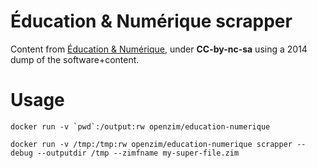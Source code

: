 Éducation & Numérique scrapper
===

Content from [Éducation & Numérique](https://www.education-et-numerique.org/), under **CC-by-nc-sa** using a 2014 dump of the software+content.

# Usage

```
docker run -v `pwd`:/output:rw openzim/education-numerique
```
```
docker run -v /tmp:/tmp:rw openzim/education-numerique scrapper --debug --outputdir /tmp --zimfname my-super-file.zim
```
